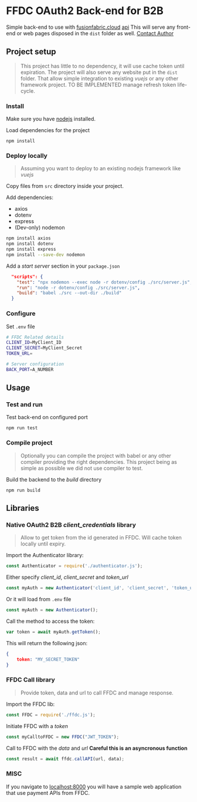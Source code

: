 # FFDC OAuth2 Back-end for B2B

Simple back-end to use with [fusionfabric.cloud](https://www.fusionfabric.cloud) [api](https://developer.fusionfabric.cloud)
This will serve any front-end or web pages disposed in the ```dist``` folder as well.
[Contact Author](mailto:pierre.quemard@finastra.com)

## Project setup

> This project has little to no dependency, it will use cache token until expiration.
> The project will also serve any website put in the ```dist``` folder.
> That allow simple integration to existing *vuejs* or any other framework project.
> TO BE IMPLEMENTED manage refresh token life-cycle.

### Install

Make sure you have [nodejs](https://nodejs.org/en/) installed.

Load dependencies for the project
```
npm install
```


### Deploy locally

> Assuming you want to deploy to an existing nodejs framework like *vuejs*

Copy files from ```src``` directory inside your project.

Add dependencies:
* axios
* dotenv
* express
* (Dev-only) nodemon

```bash
npm install axios 
npm install dotenv
npm install express
npm install --save-dev nodemon
```

Add a *start server* section in your ```package.json```

```json
  "scripts": {
    "test": "npx nodemon --exec node -r dotenv/config ./src/server.js",
    "run": "node -r dotenv/config ./src/server.js",
    "build": "babel ./src --out-dir ./build"
  }
```

### Configure

Set ```.env``` file

```bash
# FFDC Related details
CLIENT_ID=MyClient_ID
CLIENT_SECRET=MyClient_Secret
TOKEN_URL=

# Server configuration
BACK_PORT=A_NUMBER
```

## Usage

### Test and run

Test back-end on configured port
```
npm run test
```

### Compile project

> Optionally you can compile the project with babel or any other compiler providing the right dependencies.
> This project being as simple as possible we did not use compiler to test.

Build the backend to the *build* directory
```
npm run build
```

## Libraries

### Native OAuth2 B2B *client_credentials* library

> Allow to get token from the id generated in FFDC.
> Will cache token locally until expiry.

Import the Authenticator library:
```js
const Authenticator = require('./authenticator.js');
```

Either specify *client_id*, *client_secret* and *token_url*
```js
const myAuth = new Authenticator('client_id', 'client_secret', 'token_url');
```
Or it will load from ```.env``` file
```js
const myAuth = new Authenticator();
```

Call the method to access the token:
```js
var token = await myAuth.getToken();
```
This will return the following json:

```json
{
    token: "MY_SECRET_TOKEN"
}
```

### FFDC Call library

> Provide token, data and url to call FFDC and manage response.

Import the FFDC lib:
```js
const FFDC = require('./ffdc.js');
```
Initiate FFDC with a *token*
```js
const myCalltoFFDC = new FFDC("JWT_TOKEN");
```

Call to FFDC with the *data* and *url* **Careful this is an asyncronous function**
```js
const result = await ffdc.callAPI(url, data);
```

### MISC

If you navigate to [localhost:8000](http://localhost:8000) you will have a sample web application that use payment APIs from FFDC.


